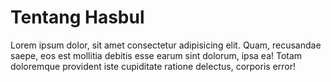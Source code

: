 # Tentang Hasbul

<p>Lorem ipsum dolor, sit amet consectetur adipisicing elit. Quam, recusandae saepe, eos est mollitia debitis esse earum sint dolorum, ipsa ea! Totam doloremque provident iste cupiditate ratione delectus, corporis error!</p>